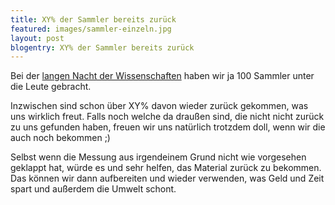 ```yaml
---
title: XY% der Sammler bereits zurück
featured: images/sammler-einzeln.jpg
layout: post
blogentry: XY% der Sammler bereits zurück
---
```


Bei der [langen Nacht der Wissenschaften](/2019/06/16/lndw.html) haben wir ja 100 Sammler unter die Leute gebracht.

Inzwischen sind schon über XY% davon wieder zurück gekommen, was uns wirklich freut. Falls noch welche da draußen sind, die nicht nicht zurück zu uns gefunden haben, freuen wir uns natürlich trotzdem doll, wenn wir die auch noch bekommen ;)

Selbst wenn die Messung aus irgendeinem Grund nicht wie vorgesehen geklappt hat, würde es und sehr helfen, das Material zurück zu bekommen. Das können wir dann aufbereiten und wieder verwenden, was Geld und Zeit spart und außerdem die Umwelt schont.
